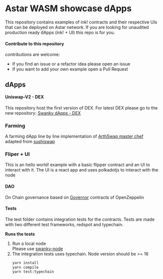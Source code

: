 # Astar WASM showcase dApps
This repository contains examples of ink! contracts and their respective UIs that can be deployed on Astar network.
If you are looking for unaudited production ready dApps (ink! + UI) this repo is for you.

#### Contribute to this repository
contributions are welcome:
- If you find an issue or a refactor idea please open an issue
- If you want to add your own example open a Pull Request

## dApps
#### Uniswap-V2 - DEX
This repository host the first version of DEX. For latest DEX please go to the new repository: [Swanky dApps - DEX](https://github.com/swanky-dapps/dex)

### Farming
A farming dApp line by line implementation of [ArthSwap master chef](https://github.com/ArthSwap/ArthSwap-MasterChef) adapted from 
[sushiswap](https://github.com/sushiswap/sushiswap/blob/archieve/canary/contracts/MasterChefV2.sol) 

### Fliper + UI 
This is an hello world! example with a basic flipper contract and an UI to interact with it.
The UI is a react app and uses polkadotjs to interact with the node

#### DAO
On Chain governance based on [Governor](https://github.com/OpenZeppelin/openzeppelin-contracts/tree/master/contracts/governance) contracts of OpenZeppelin

#### Tests
The test folder contains integration tests for the contracts. Tests are made with two different test frameworks, redspot and typechain.

**Runs the tests**
1. Run a local node \
   Please use [swanky-node](https://github.com/AstarNetwork/swanky-node/releases) 
2. The integration tests uses typechain. Node version should be >= 16
     ```bash
     yarn install
     yarn compile
     yarn test:typechain
     ```
